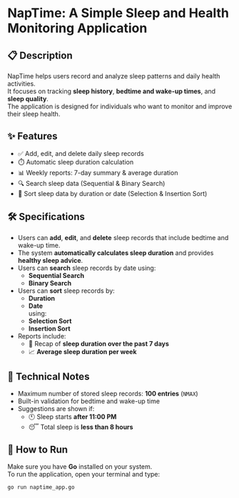 # NapTime: A Simple Sleep and Health Monitoring Application

## 📋 Description
NapTime helps users record and analyze sleep patterns and daily health activities.  
It focuses on tracking **sleep history**, **bedtime and wake-up times**, and **sleep quality**.  
The application is designed for individuals who want to monitor and improve their sleep health.

## ✨ Features

- ✅ Add, edit, and delete daily sleep records  
- ⏱️ Automatic sleep duration calculation  
- 📊 Weekly reports: 7-day summary & average duration  
- 🔍 Search sleep data (Sequential & Binary Search)  
- 📑 Sort sleep data by duration or date (Selection & Insertion Sort)

## 🛠️ Specifications

- Users can **add**, **edit**, and **delete** sleep records that include bedtime and wake-up time.  
- The system **automatically calculates sleep duration** and provides **healthy sleep advice**.  
- Users can **search** sleep records by date using:
  - **Sequential Search**
  - **Binary Search**
- Users can **sort** sleep records by:
  - **Duration**
  - **Date**  
  using:
  - **Selection Sort**
  - **Insertion Sort**
- Reports include:
  - 🔄 Recap of **sleep duration over the past 7 days**
  - 📈 **Average sleep duration per week**

## 🧾 Technical Notes

- Maximum number of stored sleep records: **100 entries** (`NMAX`)  
- Built-in validation for bedtime and wake-up time  
- Suggestions are shown if:
  - 🕚 Sleep starts **after 11:00 PM**
  - 😴 Total sleep is **less than 8 hours**

## 🚀 How to Run

Make sure you have **Go** installed on your system.  
To run the application, open your terminal and type:

```bash
go run naptime_app.go
